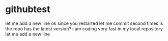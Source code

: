 # githubtest
let me add a new line
ok since you restarted
let me commit second times
is the repo has the latest version? i am coding very fast in my local repository
let me add a new line

